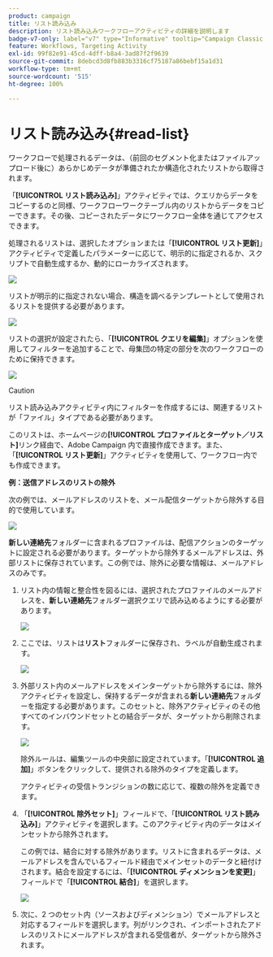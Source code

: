 ```yaml
---
product: campaign
title: リスト読み込み
description: リスト読み込みワークフローアクティビティの詳細を説明します
badge-v7-only: label="v7" type="Informative" tooltip="Campaign Classic v7 にのみ適用されます"
feature: Workflows, Targeting Activity
exl-id: 99f82e91-45cd-4dff-b8a4-3ad87f2f9639
source-git-commit: 8debcd3d8fb883b3316cf75187a86bebf15a1d31
workflow-type: tm+mt
source-wordcount: '515'
ht-degree: 100%

---
```


# リスト読み込み{#read-list}



ワークフローで処理されるデータは、（前回のセグメント化またはファイルアップロード後に）あらかじめデータが準備されたか構造化されたリストから取得されます。

「**[!UICONTROL リスト読み込み]**」アクティビティでは、クエリからデータをコピーするのと同様、ワークフローワークテーブル内のリストからデータをコピーできます。その後、コピーされたデータにワークフロー全体を通じてアクセスできます。

処理されるリストは、選択したオプションまたは「**[!UICONTROL リスト更新]**」アクティビティで定義したパラメーターに応じて、明示的に指定されるか、スクリプトで自動生成するか、動的にローカライズされます。

![](assets/list_edit_select_option_01.png)

リストが明示的に指定されない場合、構造を調べるテンプレートとして使用されるリストを提供する必要があります。

![](assets/s_advuser_list_template_select.png)

リストの選択が設定されたら、「**[!UICONTROL クエリを編集]**」オプションを使用してフィルターを追加することで、母集団の特定の部分を次のワークフローのために保持できます。

![](assets/wf_readlist_1.png)

>[!CAUTION]
>
>リスト読み込みアクティビティ内にフィルターを作成するには、関連するリストが「ファイル」タイプである必要があります。

このリストは、ホームページの&#x200B;**[!UICONTROL プロファイルとターゲット／リスト]**&#x200B;リンク経由で、Adobe Campaign 内で直接作成できます。また、「**[!UICONTROL リスト更新]**」アクティビティを使用して、ワークフロー内でも作成できます。

**例：送信アドレスのリストの除外**

次の例では、メールアドレスのリストを、メール配信ターゲットから除外する目的で使用しています。

![](assets/s_advuser_list_read_sample_1.png)

**新しい連絡先**&#x200B;フォルダーに含まれるプロファイルは、配信アクションのターゲットに設定される必要があります。ターゲットから除外するメールアドレスは、外部リストに保存されています。この例では、除外に必要な情報は、メールアドレスのみです。

1. リスト内の情報と整合性を図るには、選択されたプロファイルのメールアドレスを、**新しい連絡先**&#x200B;フォルダー選択クエリで読み込めるようにする必要があります。

   ![](assets/s_advuser_list_read_sample_0.png)

1. ここでは、リストは&#x200B;**リスト**&#x200B;フォルダーに保存され、ラベルが自動生成されます。

   ![](assets/s_advuser_list_read_sample_2.png)

1. 外部リスト内のメールアドレスをメインターゲットから除外するには、除外アクティビティを設定し、保持するデータが含まれる&#x200B;**新しい連絡先**&#x200B;フォルダーを指定する必要があります。このセットと、除外アクティビティのその他すべてのインバウンドセットとの結合データが、ターゲットから削除されます。

   ![](assets/s_advuser_list_read_sample_3.png)

   除外ルールは、編集ツールの中央部に設定されています。「**[!UICONTROL 追加]**」ボタンをクリックして、提供される除外のタイプを定義します。

   アクティビティの受信トランジションの数に応じて、複数の除外を定義できます。

1. 「**[!UICONTROL 除外セット]**」フィールドで、「**[!UICONTROL リスト読み込み]**」アクティビティを選択します。このアクティビティ内のデータはメインセットから除外されます。

   この例では、結合に対する除外があります。リストに含まれるデータは、メールアドレスを含んでいるフィールド経由でメインセットのデータと紐付けされます。結合を設定するには、「**[!UICONTROL ディメンションを変更]**」フィールドで「**[!UICONTROL 結合]**」を選択します。

   ![](assets/s_advuser_list_read_sample_4.png)

1. 次に、2 つのセット内（ソースおよびディメンション）でメールアドレスと対応するフィールドを選択します。列がリンクされ、インポートされたアドレスのリストにメールアドレスが含まれる受信者が、ターゲットから除外されます。
